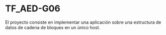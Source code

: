 # TF_AED-G06
El proyecto consiste en implementar una aplicación sobre una estructura de datos de cadena de bloques en un único host.
